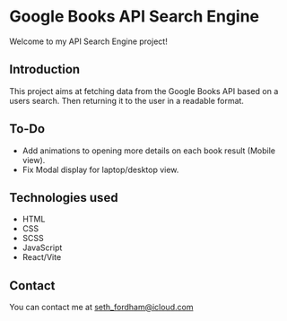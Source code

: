 # Google Books API Search Engine

Welcome to my API Search Engine project!

## Introduction

This project aims at fetching data from the Google Books API based on a users search. Then returning it to the user in a readable format.

## To-Do

- Add animations to opening more details on each book result (Mobile view).
- Fix Modal display for laptop/desktop view.

## Technologies used

- HTML
- CSS
- SCSS
- JavaScript
- React/Vite

## Contact

You can contact me at seth_fordham@icloud.com
